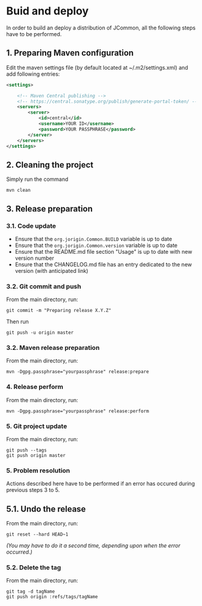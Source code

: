 # Buid and deploy
In order to build an deploy a distribution of JCommon, all the following steps have to be performed.

## 1. Preparing Maven configuration
Edit the maven settings file (by default located at ~/.m2/settings.xml) and add following entries:
```xml
<settings>

	<!-- Maven Central publishing -->
	<!-- https://central.sonatype.org/publish/generate-portal-token/ -->
	<servers>
		<server>
			<id>central</id>
			<username>YOUR ID</username>
			<password>YOUR PASSPHRASE</password>
		</server>
	</servers>
</settings>
```

## 2. Cleaning the project
Simply run the command
```console
mvn clean
```

## 3. Release preparation

### 3.1. Code update
- Ensure that the `org.jorigin.Common.BUILD` variable is up to date
- Ensure that the `org.jorigin.Common.version` variable is up to date
- Ensure that the README.md file section "Usage" is up to date with new version number
- Ensure that the CHANGELOG.md file has an entry dedicated to the new version (with anticipated link)

### 3.2. Git commit and push
From the main directory, run:
```console
git commit -m "Preparing release X.Y.Z"
```
Then run
```console
git push -u origin master
```

### 3.2. Maven release preparation
From the main directory, run:
```console
mvn -Dgpg.passphrase="yourpassphrase" release:prepare
```
### 4. Release perform
From the main directory, run:
```console
mvn -Dgpg.passphrase="yourpassphrase" release:perform
```
### 5. Git project update
From the main directory, run:
```console
git push --tags
git push origin master
```

### 5. Problem resolution
Actions described here have to be performed if an error has occured during previous steps 3 to 5.
## 5.1. Undo the release
From the main directory, run:
```console
git reset --hard HEAD~1
```
_(You may have to do it a second time, depending upon when the error occurred.)_

### 5.2. Delete the tag
From the main directory, run:
```console
git tag -d tagName
git push origin :refs/tags/tagName
```
